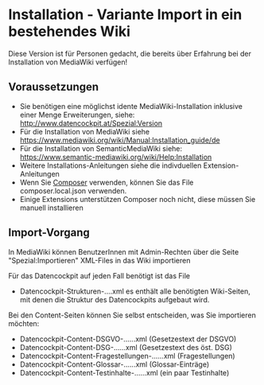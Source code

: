 # Installation - Variante Import in ein bestehendes Wiki

Diese Version ist für Personen gedacht, die bereits über Erfahrung bei der Installation von MediaWiki verfügen!

## Voraussetzungen
* Sie benötigen eine möglichst idente MediaWiki-Installation inklusive einer Menge Erweiterungen, siehe: http://www.datencockpit.at/Spezial:Version
* Für die Installation von MediaWiki siehe https://www.mediawiki.org/wiki/Manual:Installation_guide/de
* Für die Installation von SemanticMediaWiki siehe: https://www.semantic-mediawiki.org/wiki/Help:Installation
* Weitere Installations-Anleitungen siehe die indivduellen Extension-Anleitungen
* Wenn Sie [Composer](https://getcomposer.org/) verwenden, können Sie das File composer.local.json verwenden.
* Einige Extensions unterstützen Composer noch nicht, diese müssen Sie manuell installieren

## Import-Vorgang
In MediaWiki können BenutzerInnen mit Admin-Rechten über die Seite "Spezial:Importieren" XML-Files in das Wiki importieren

Für das Datencockpit auf jeden Fall benötigt ist das File
* Datencockpit-Strukturen-....xml 
es enthält alle benötigten Wiki-Seiten, mit denen die Struktur des Datencockpits aufgebaut wird.

Bei den Content-Seiten können Sie selbst entscheiden, was Sie importieren möchten:
* Datencockpit-Content-DSGVO-......xml (Gesetzestext der DSGVO)
* Datencockpit-Content-DSG-......xml (Gesetzestext des öst. DSG)
* Datencockpit-Content-Fragestellungen-......xml (Fragestellungen)
* Datencockpit-Content-Glossar-......xml (Glossar-Einträge)
* Datencockpit-Content-Testinhalte-......xml (ein paar Testinhalte)
